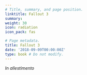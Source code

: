 ```yaml
---
# Title, summary, and page position.
linktitle: Fallout 3
summary: 
weight: 30
icon: radiation
icon_pack: fas

# Page metadata.
title: Fallout 3
date: '2018-09-09T00:00:00Z'
type: book # Do not modify.
---
```


*In allestimento*

